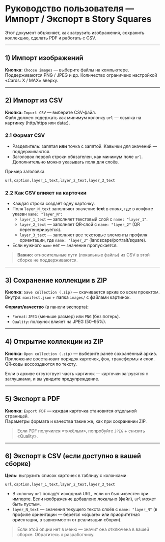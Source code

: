 # Руководство пользователя — Импорт / Экспорт в Story Squares

Этот документ объясняет, как загрузить изображения, сохранить коллекцию, сделать PDF и работать с CSV.

---

## 1) Импорт изображений
**Кнопка:** `Choose images` — выберите файлы на компьютере.  
Поддерживаются PNG / JPEG и др. Количество ограничено настройкой «Cards: X / MAX» вверху.

---

## 2) Импорт из CSV
**Кнопка:** `Import CSV` — выберите CSV‑файл.  
Файл должен содержать как минимум колонку `url` — ссылка на картинку (http/https или data:).

### 2.1 Формат CSV
- Разделитель: запятая **или** точка с запятой. Кавычки для значений — поддерживаются.
- Заголовок первой строки обязателен, как минимум поле `url`. Дополнительно можно указывать поля для слоёв.

Пример заголовка:
```
url,caption,layer_1_text,layer_2_text,layer_3_text
```

### 2.2 Как CSV влияет на карточки
- Каждая строка создаёт одну карточку.
- Поля `layer_N_text` заполняют значение **text** в слоях, где в конфиге указан `name: "layer_N"`:
  - `layer_1_text` — заполняет текстовый слой с `name: "layer_1"`.
  - `layer_2_text` — заполняет QR‑слой с `name: "layer_2"` (QR перегенерируется).
  - `layer_3_text` — заполняет все текстовые элементы профиля ориентации, где `name: "layer_3"` (landscape/portrait/square).
- Если нужного `name` нет — значение пропускается.

> **Важно:** относительные пути (локальные файлы) из CSV в этой сборке не поддерживаются.

---

## 3) Сохранение коллекции в ZIP
**Кнопка:** `Save collection (.zip)` — скачивается архив cо всем проектом.  
Внутри: `manifest.json` + папка `images/` с файлами картинок.

**Формат/качество** (в панели экспорта):
- `Format`: `JPEG` (меньше размер) или `PNG` (без потерь).
- `Quality`: ползунок влияет на JPEG (50–95%).

---

## 4) Открытие коллекции из ZIP
**Кнопка:** `Open collection (.zip)` — выберите ранее сохранённый архив.  
Приложение восстановит порядок карточек, фон, трансформы и слои. QR‑коды воссоздаются по тексту.

Если в архиве отсутствует часть картинок — карточки загрузятся с заглушками, и вы увидите предупреждение.

---

## 5) Экспорт в PDF
**Кнопка:** `Export PDF` — каждая карточка становится отдельной страницей.  
Параметры формата и качества такие же, как при сохранении ZIP.

> Если PDF получился «тяжёлым», попробуйте `JPEG` + снизить «Quality».

---

## 6) Экспорт в CSV (если доступно в вашей сборке)
**Цель:** выгрузить список карточек в таблицу с колонками:
```
url,caption,layer_1_text,layer_2_text,layer_3_text
```
- В колонку `url` попадёт исходный URL, если он был известен при импорте. Если изображение добавлено локально (файл), `url` может быть пустым.
- `layer_N_text` — значения текущего текста слоёв с `name: "layer_N"` (в профиле ориентации — берётся «square» или приоритетная ориентация, в зависимости от реализации сборки).

> Если этой опции нет в меню — значит она отключена в вашей сборке. Обратитесь к разработчику.
